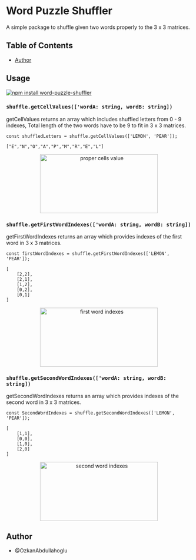 # Word Puzzle Shuffler

A simple package to shuffle given two words properly to the 3 x 3 matrices.

## Table of Contents

- [Author](#author)


## Usage

[![npm install word-puzzle-shuffler]()]()

### `shuffle.getCellValues(['wordA: string, wordB: string])`
getCellValues returns an array which includes shuffled letters from 0 - 9 indexes, 
Total length of the two words have to be 9 to fit in 3 x 3 matrices.

```const shuffledLetters = shuffle.getCellValues(['LEMON', 'PEAR']);```

```["E","N","O","A","P","M","R","E","L"]```

<p align="center">
<img src="./assets/images/demoCellsValue.png" alt="proper cells value" width="320px" height=160px>
</p>

### `shuffle.getFirstWordIndexes(['wordA: string, wordB: string])`
getFirstWordIndexes returns an array which provides indexes of the first word in 3 x 3 matrices.

```const firstWordIndexes = shuffle.getFirstWordIndexes(['LEMON', 'PEAR']);```
```
[
    [2,2],
    [2,1],
    [1,2],
    [0,2],
    [0,1]
]
```
<p align="center">
<img src="./assets/images/getFirstWordIndexes.png" alt="first word indexes" width="320px" height=160px>
</p>

### `shuffle.getSecondWordIndexes(['wordA: string, wordB: string])`
getSecondWordIndexes returns an array which provides indexes of the second word in 3 x 3 matrices.

```const SecondWordIndexes = shuffle.getSecondWordIndexes(['LEMON', 'PEAR']);```
```
[
    [1,1],
    [0,0],
    [1,0],
    [2,0]
]
```

<p align="center">
<img src="./assets/images/getSecondWordIndexes.png" alt="second word indexes" width="320px" height=160px>
</p>


## Author

- @OzkanAbdullahoglu
